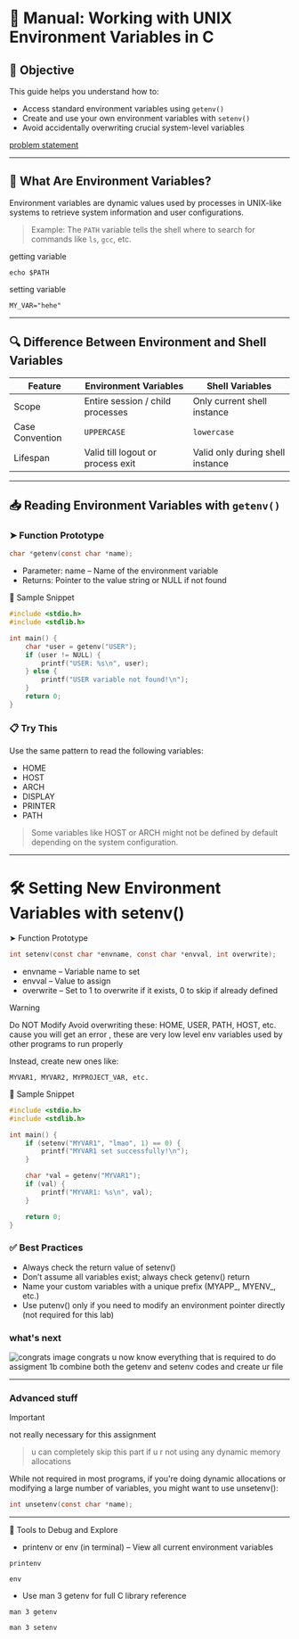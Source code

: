 # 📘 Manual: Working with UNIX Environment Variables in C

## 🧠 Objective

This guide helps you understand how to:
- Access standard environment variables using `getenv()`
- Create and use your own environment variables with `setenv()`
- Avoid accidentally overwriting crucial system-level variables


[problem statement](./questions.md)

---

## 🧩 What Are Environment Variables?

Environment variables are dynamic values used by processes in UNIX-like systems to retrieve system information and user configurations.

> Example: The `PATH` variable tells the shell where to search for commands like `ls`, `gcc`, etc.

getting variable
```shell
echo $PATH
```

setting variable
```shell
MY_VAR="hehe"
```
---

## 🔍 Difference Between Environment and Shell Variables

| Feature            | Environment Variables      | Shell Variables            |
|--------------------|----------------------------|----------------------------|
| Scope              | Entire session / child processes | Only current shell instance |
| Case Convention    | `UPPERCASE`                | `lowercase`                |
| Lifespan           | Valid till logout or process exit | Valid only during shell instance |

---

## 📥 Reading Environment Variables with `getenv()`

### ➤ Function Prototype

```c
char *getenv(const char *name);
```
- Parameter: name – Name of the environment variable
- Returns: Pointer to the value string or NULL if not found

🧪 Sample Snippet
```c
#include <stdio.h>
#include <stdlib.h>

int main() {
    char *user = getenv("USER");
    if (user != NULL) {
        printf("USER: %s\n", user);
    } else {
        printf("USER variable not found!\n");
    }
    return 0;
}
```

### 📋 Try This
Use the same pattern to read the following variables:
-  HOME
-  HOST
-  ARCH
-  DISPLAY
-  PRINTER
-  PATH

> Some variables like HOST or ARCH might not be defined by default depending on the system configuration.

---
# 🛠️ Setting New Environment Variables with setenv()
➤ Function Prototype
```c
int setenv(const char *envname, const char *envval, int overwrite);
```
- envname – Variable name to set
- envval – Value to assign
- overwrite – Set to 1 to overwrite if it exists, 0 to skip if already defined

> [!WARNING]
> Do NOT Modify
> Avoid overwriting these:
> HOME, USER, PATH, HOST, etc.
> cause you will get an error , these are very low level env variables used by other programs to run properly

Instead, create new ones like:
```
MYVAR1, MYVAR2, MYPROJECT_VAR, etc.
```

🧪 Sample Snippet

```c
#include <stdio.h>
#include <stdlib.h>

int main() {
    if (setenv("MYVAR1", "lmao", 1) == 0) {
        printf("MYVAR1 set successfully!\n");
    }

    char *val = getenv("MYVAR1");
    if (val) {
        printf("MYVAR1: %s\n", val);
    }

    return 0;
}
```

### ✅ Best Practices
-  Always check the return value of setenv()
-  Don’t assume all variables exist; always check getenv() return
-  Name your custom variables with a unique prefix (MYAPP_, MYENV_, etc.)
-  Use putenv() only if you need to modify an environment pointer directly (not required for this lab)

### what's next

![congrats image](https://i.imgflip.com/2ji8hx.jpg)
congrats u now know everything that is required to do assigment 1b
combine both the getenv and setenv codes and create ur file

---

### Advanced stuff
> [!IMPORTANT]
> not really necessary for this assignment

> u can completely skip this part if u r not using any dynamic memory allocations

While not required in most programs, if you're doing dynamic allocations or modifying a large number of variables, you might want to use unsetenv():

```c
int unsetenv(const char *name);
```
---

🧰 Tools to Debug and Explore
- printenv or env (in terminal) – View all current environment variables
```shell
printenv
```
```shell
env
```
- Use man 3 getenv for full C library reference
```shell
man 3 getenv
```
```shell
man 3 setenv
```
